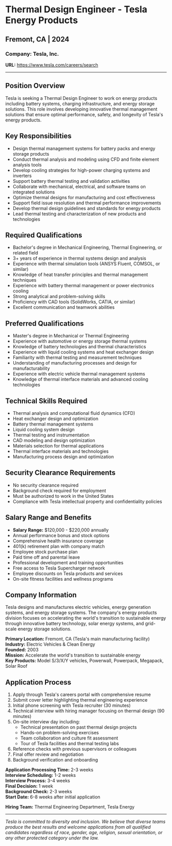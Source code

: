 # Thermal Design Engineer - Tesla Energy Products
## Fremont, CA | 2024

### Company: Tesla, Inc.
**URL:** https://www.tesla.com/careers/search

---

## Position Overview

Tesla is seeking a Thermal Design Engineer to work on energy products including battery systems, charging infrastructure, and energy storage solutions. This role involves developing innovative thermal management solutions that ensure optimal performance, safety, and longevity of Tesla's energy products.

## Key Responsibilities

- Design thermal management systems for battery packs and energy storage products
- Conduct thermal analysis and modeling using CFD and finite element analysis tools
- Develop cooling strategies for high-power charging systems and inverters
- Support battery thermal testing and validation activities
- Collaborate with mechanical, electrical, and software teams on integrated solutions
- Optimize thermal designs for manufacturing and cost effectiveness
- Support field issue resolution and thermal performance improvements
- Develop thermal design guidelines and standards for energy products
- Lead thermal testing and characterization of new products and technologies

## Required Qualifications

- Bachelor's degree in Mechanical Engineering, Thermal Engineering, or related field
- 3+ years of experience in thermal systems design and analysis
- Experience with thermal simulation tools (ANSYS Fluent, COMSOL, or similar)
- Knowledge of heat transfer principles and thermal management techniques
- Experience with battery thermal management or power electronics cooling
- Strong analytical and problem-solving skills
- Proficiency with CAD tools (SolidWorks, CATIA, or similar)
- Excellent communication and teamwork abilities

## Preferred Qualifications

- Master's degree in Mechanical or Thermal Engineering
- Experience with automotive or energy storage thermal systems
- Knowledge of battery technologies and thermal characteristics
- Experience with liquid cooling systems and heat exchanger design
- Familiarity with thermal testing and measurement techniques
- Understanding of manufacturing processes and design for manufacturability
- Experience with electric vehicle thermal management systems
- Knowledge of thermal interface materials and advanced cooling technologies

## Technical Skills Required

- Thermal analysis and computational fluid dynamics (CFD)
- Heat exchanger design and optimization
- Battery thermal management systems
- Liquid cooling system design
- Thermal testing and instrumentation
- CAD modeling and design optimization
- Materials selection for thermal applications
- Thermal interface materials and technologies
- Manufacturing process design and optimization

## Security Clearance Requirements

- No security clearance required
- Background check required for employment
- Must be authorized to work in the United States
- Compliance with Tesla intellectual property and confidentiality policies

## Salary Range and Benefits

- **Salary Range:** $120,000 - $220,000 annually
- Annual performance bonus and stock options
- Comprehensive health insurance coverage
- 401(k) retirement plan with company match
- Employee stock purchase plan
- Paid time off and parental leave
- Professional development and training opportunities
- Free access to Tesla Supercharger network
- Employee discounts on Tesla products and services
- On-site fitness facilities and wellness programs

## Company Information

Tesla designs and manufactures electric vehicles, energy generation systems, and energy storage systems. The company's energy products division focuses on accelerating the world's transition to sustainable energy through innovative battery technology, solar energy systems, and grid-scale energy storage solutions.

**Primary Location:** Fremont, CA (Tesla's main manufacturing facility)  
**Industry:** Electric Vehicles & Clean Energy  
**Founded:** 2003  
**Mission:** Accelerate the world's transition to sustainable energy  
**Key Products:** Model S/3/X/Y vehicles, Powerwall, Powerpack, Megapack, Solar Roof

## Application Process

1. Apply through Tesla's careers portal with comprehensive resume
2. Submit cover letter highlighting thermal engineering experience
3. Initial phone screening with Tesla recruiter (30 minutes)
4. Technical interview with hiring manager focusing on thermal design (90 minutes)
5. On-site interview day including:
   - Technical presentation on past thermal design projects
   - Hands-on problem-solving exercises
   - Team collaboration and culture fit assessment
   - Tour of Tesla facilities and thermal testing labs
6. Reference checks with previous supervisors or colleagues
7. Final offer review and negotiation
8. Background verification and onboarding

**Application Processing Time:** 2-3 weeks  
**Interview Scheduling:** 1-2 weeks  
**Interview Process:** 3-4 weeks  
**Final Decision:** 1 week  
**Background Check:** 2-3 weeks  
**Start Date:** 6-8 weeks after initial application

**Hiring Team:** Thermal Engineering Department, Tesla Energy

---

*Tesla is committed to diversity and inclusion. We believe that diverse teams produce the best results and welcome applications from all qualified candidates regardless of race, gender, age, religion, sexual orientation, or any other protected category under the law.*